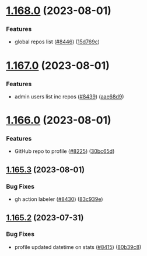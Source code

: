 # [1.168.0](https://github.com/EddieHubCommunity/LinkFree/compare/v1.167.0...v1.168.0) (2023-08-01)


### Features

* global repos list ([#8446](https://github.com/EddieHubCommunity/LinkFree/issues/8446)) ([15d769c](https://github.com/EddieHubCommunity/LinkFree/commit/15d769cb0a6030115a19062745f6dcf577eb9a0a))



# [1.167.0](https://github.com/EddieHubCommunity/LinkFree/compare/v1.166.0...v1.167.0) (2023-08-01)


### Features

* admin users list inc repos ([#8439](https://github.com/EddieHubCommunity/LinkFree/issues/8439)) ([aae68d9](https://github.com/EddieHubCommunity/LinkFree/commit/aae68d92be0dbd09c31df93c83e926a1b7786919))



# [1.166.0](https://github.com/EddieHubCommunity/LinkFree/compare/v1.165.3...v1.166.0) (2023-08-01)


### Features

* GitHub repo to profile ([#8225](https://github.com/EddieHubCommunity/LinkFree/issues/8225)) ([30bc65d](https://github.com/EddieHubCommunity/LinkFree/commit/30bc65d3d075895e81ead930cbdca9e383a7f210))



## [1.165.3](https://github.com/EddieHubCommunity/LinkFree/compare/v1.165.2...v1.165.3) (2023-08-01)


### Bug Fixes

* gh action labeler ([#8430](https://github.com/EddieHubCommunity/LinkFree/issues/8430)) ([83c939e](https://github.com/EddieHubCommunity/LinkFree/commit/83c939e361790316b2ad26b1e079b8b87520ad5b))



## [1.165.2](https://github.com/EddieHubCommunity/LinkFree/compare/v1.165.1...v1.165.2) (2023-07-31)


### Bug Fixes

* profile updated datetime on stats ([#8415](https://github.com/EddieHubCommunity/LinkFree/issues/8415)) ([80b39c8](https://github.com/EddieHubCommunity/LinkFree/commit/80b39c835e5d69a4d3dcd1d287b24fdf66890fc3))



